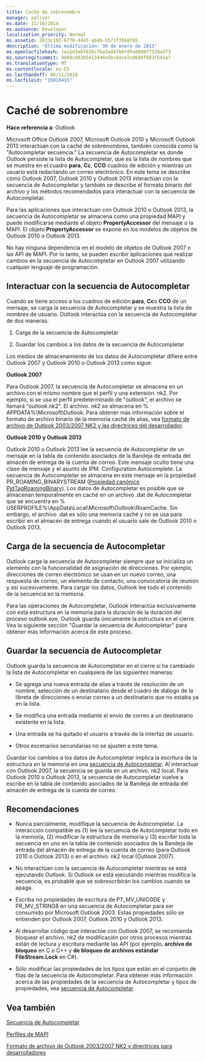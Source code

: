 ```yaml
---
title: Caché de sobrenombre
manager: soliver
ms.date: 11/16/2014
ms.audience: Developer
localization_priority: Normal
ms.assetid: 2813c102-6778-4443-ab4b-b573f3568705
description: 'Última modificación: 30 de enero de 2013'
ms.openlocfilehash: 1ea1d3e6f636cf6a3ad47b6fdfe88d0f7130a5f3
ms.sourcegitcommit: 9d60cd82b5413446e5bc8ace2cd689f683fb41a7
ms.translationtype: MT
ms.contentlocale: es-ES
ms.lasthandoff: 06/11/2018
ms.locfileid: "19818415"
---
```

# <a name="nickname-cache"></a>Caché de sobrenombre

 
  
**Hace referencia a**: Outlook 
  
Microsoft Office Outlook 2007, Microsoft Outlook 2010 y Microsoft Outlook 2013 interactúan con la caché de sobrenombres, también conocida como la "Autocompletar secuencia." La secuencia de Autocompletar es donde Outlook persiste la lista de Autocompletar, que es la lista de nombres que se muestra en el cuadro **para**, **Cc**, **CCO** cuadros de edición y mientras un usuario está redactando un correo electrónico. En este tema se describe cómo Outlook 2007, Outlook 2010 y Outlook 2013 interactúan con la secuencia de Autocompletar y también se describe el formato binario del archivo y los métodos recomendados para interactuar con la secuencia de Autocompletar. 
  
Para las aplicaciones que interactúan con Outlook 2010 o Outlook 2013, la secuencia de Autocompletar se almacena como una propiedad MAPI y puede modificarse mediante el objeto **PropertyAccessor** del mensaje o la MAPI. El objeto **PropertyAccessor** se expone en los modelos de objetos de Outlook 2010 o Outlook 2013. 
  
No hay ninguna dependencia en el modelo de objetos de Outlook 2007 o las API de MAPI. Por lo tanto, se pueden escribir aplicaciones que realizar cambios en la secuencia de Autocompletar en Outlook 2007 utilizando cualquier lenguaje de programación.
  
## <a name="interacting-with-the-autocomplete-stream"></a>Interactuar con la secuencia de Autocompletar

Cuando se tiene acceso a los cuadros de edición **para**, **Cc**o **CCO** de un mensaje, se carga la secuencia de Autocompletar y se muestra la lista de nombres de usuario. Outlook interactúa con la secuencia de Autocompletar de dos maneras: 
  
1. Carga de la secuencia de Autocompletar 
    
2. Guardar los cambios a los datos de la secuencia de Autocompletar
    
Los medios de almacenamiento de los datos de Autocompletar difiere entre Outlook 2007 y Outlook 2010 o Outlook 2013 como sigue: 
  
 **Outlook 2007**
  
Para Outlook 2007, la secuencia de Autocompletar se almacena en un archivo con el mismo nombre que el perfil y una extensión. nk2. Por ejemplo, si se usa el perfil predeterminado de "outlook", el archivo se llamará "outlook.nk2". El archivo. nk2 se almacena en % APPDATA%\Microsoft\Outlook. Para obtener más información sobre el formato de archivo binario de la memoria caché de alias, vea [formato de archivo de Outlook 2003/2007 NK2 y las directrices del desarrollador](http://portalvhds6gyn3khqwmgzd.blob.core.windows.net/files/NK2/NK2WithBinaryExample.pdf).
  
 **Outlook 2010 y Outlook 2013**
  
Outlook 2010 o Outlook 2013 lee la secuencia de Autocompletar de un mensaje en la tabla de contenido asociados de la Bandeja de entrada del almacén de entrega de la cuenta de correo. Este mensaje oculto tiene una clase de mensaje y el asunto de IPM. Configuration.Autocomplete. La secuencia de Autocompletar se almacena en este mensaje en la propiedad PR_ROAMING_BINARYSTREAM ([Propiedad canónico PidTagRoamingBinary](pidtagroamingbinary-canonical-property.md)). Los datos de Autocompletar es posible que se almacenan temporalmente en caché en un archivo .dat de Autocompletar que se encuentra en % USERPROFILE%\AppData\Local\Microsoft\Outlook\RoamCache. Sin embargo, el archivo .dat es sólo una memoria caché y no se usa para escribir en el almacén de entrega cuando el usuario sale de Outlook 2010 o Outlook 2013.
  
## <a name="loading-the-autocomplete-stream"></a>Carga de la secuencia de Autocompletar

Outlook carga la secuencia de Autocompletar siempre que se inicializa un elemento con la funcionalidad de asignación de direcciones. Por ejemplo, direcciones de correo electrónico se usan en un nuevo correo, una respuesta de correo, un elemento de contacto, una convocatoria de reunión y así sucesivamente. Para cargar los datos, Outlook lee todo el contenido de la secuencia en la memoria.
  
Para las operaciones de Autocompletar, Outlook interactúa exclusivamente con esta estructura en la memoria para la duración de la duración del proceso outlook.exe. Outlook guarda únicamente la estructura en el cierre. Vea la siguiente sección "Guardar la secuencia de Autocompletar" para obtener más información acerca de este proceso.
  
## <a name="saving-the-autocomplete-stream"></a>Guardar la secuencia de Autocompletar

Outlook guarda la secuencia de Autocompletar en el cierre si ha cambiado la lista de Autocompletar en cualquiera de las siguientes maneras:
  
- Se agrega una nueva entrada de alias a través de resolución de un nombre, selección de un destinatario desde el cuadro de diálogo de la libreta de direcciones o enviar correo a un destinatario que no estaba ya en la lista.
    
- Se modifica una entrada mediante el envío de correo a un destinatario existente en la lista.
    
- Una entrada se ha quitado el usuario a través de la interfaz de usuario.
    
- Otros escenarios secundarias no se ajusten a este tema.
    
Guardar los cambios a los datos de Autocompletar implica la escritura de la estructura en la memoria en una [secuencia de Autocompletar](autocomplete-stream.md). Al interactuar con Outlook 2007, la secuencia se guarda en un archivo. nk2 local. Para Outlook 2010 o Outlook 2013, la secuencia de Autocompletar vuelve a escribe en la tabla de contenido asociados de la Bandeja de entrada del almacén de entrega de la cuenta de correo.
  
## <a name="recommendations"></a>Recomendaciones

- Nunca parcialmente, modifique la secuencia de Autocompletar. La interacción compatible es (1) lee la secuencia de Autocompletar todo en la memoria, (2) modificar la estructura de memoria y (3) escribir toda la secuencia en uno en la tabla de contenido asociados de la Bandeja de entrada del almacén de entrega de la cuenta de correo (para Outlook 2010 o Outlook 2013) o en el archivo. nk2 local (Outlook 2007).
    
- No interactúan con la secuencia de Autocompletar mientras se está ejecutando Outlook. Si Outlook se está ejecutando mientras modifica la secuencia, es probable que se sobrescribirán los cambios cuando se apaga.
    
- Escriba no propiedades de escritura de PT_MV_UNICODE y PR_MV_STRING8 en una secuencia de Autocompletar para ser consumido por Microsoft Outlook 2003. Estas propiedades sólo se entienden por Outlook 2007, Outlook 2010 y Outlook 2013.
    
- Al desarrollar código que interactúe con Outlook 2007, se recomienda bloquear el archivo. nk2 de modificación por otros procesos mientras están de lectura y escritura mediante las API (por ejemplo, **archivo de bloqueo** en C o C++ y **de bloqueo de archivos estándar FileStream.Lock** en C#). 
    
- Sólo modificar las propiedades de los tipos que están en el conjunto de filas de la secuencia de Autocompletar. Para obtener más información acerca de las propiedades de la secuencia de Autocompletar y tipos de propiedades, vea [secuencia de Autocompletar](autocomplete-stream.md).
    
## <a name="see-also"></a>Vea también



[Secuencia de Autocompletar](autocomplete-stream.md)
  
[Perfiles de MAPI](mapi-profiles.md)


[Formato de archivo de Outlook 2003/2007 NK2 y directrices para desarrolladores](http://portalvhds6gyn3khqwmgzd.blob.core.windows.net/files/NK2/NK2WithBinaryExample.pdf)

